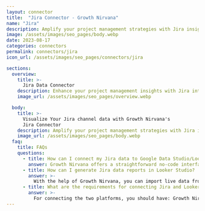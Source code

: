 ```yaml
---
layout: connector
title:  "Jira Connector - Growth Nirvana"
name: "Jira"
description: Amplify your project management strategies with Jira insights integrated into Looker Studio.
image: /assets/images/seo_pages/body.webp
date: 2023-08-17
categories: connectors
permalink: connectors/jira
icon_url: /assets/images/seo_pages/connectors/jira

sections:
  overview:
    title: >-
      Jira Data Connector
    description: Enhance your project management insights with Jira integration. Seamlessly merge project data from Jira with Looker Studio's analytical capabilities, unlocking insights that shape development strategies, task performance, and operational excellence.
    image_url: /assets/images/seo_pages/overview.webp

  body:
    title: >-
      Visualize Your Jira channel data with Growth Nirvana's
      Jira Connector
    description: Amplify your project management strategies with Jira insights integrated into Looker Studio.
    image_url: /assets/images/seo_pages/body.webp
  faq:
    title: FAQs
    questions:
      - title: How can I connect my Jira data to Google Data Studio/Looker Studio?
        answer: Growth Nirvana offers a straightforward no-code interface to connect to Jira data sources.
      - title: How can I generate Jira data reports in Looker Studio?
        answer: >-
          With the help of Growth Nirvana, you can import live data from Jira into Looker Studio. These data can be viewed in charts, tables, and dashboards to generate branded reports that can be shared instantly.
      - title: What are the requirements for connecting Jira and Looker Studio?
        answer: >-
          For connecting the two platforms, you should have: Growth Nirvana Account and Jira Ads Account
---
```

